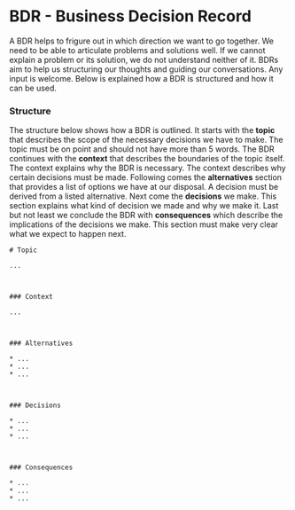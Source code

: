 # BDR - Business Decision Record

A BDR helps to frigure out in which direction we want to go together. We need to
be able to articulate problems and solutions well. If we cannot explain a
problem or its solution, we do not understand neither of it. BDRs aim to help us
structuring our thoughts and guiding our conversations. Any input is welcome.
Below is explained how a BDR is structured and how it can be used.



### Structure

The structure below shows how a BDR is outlined. It starts with the **topic**
that describes the scope of the necessary decisions we have to make. The topic
must be on point and should not have more than 5 words. The BDR continues with
the **context** that describes the boundaries of the topic itself. The context
explains why the BDR is necessary. The context describes why certain decisions
must be made. Following comes the **alternatives** section that provides a list
of options we have at our disposal. A decision must be derived from a listed
alternative. Next come the **decisions** we make. This section explains what
kind of decision we made and why we make it. Last but not least we conclude the
BDR with **consequences** which describe the implications of the decisions we
make. This section must make very clear what we expect to happen next.

```
# Topic

...



### Context

...



### Alternatives

* ...
* ...
* ...



### Decisions

* ...
* ...
* ...



### Consequences

* ...
* ...
* ...
```
